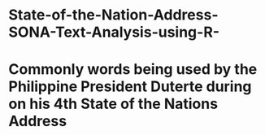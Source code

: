 # State-of-the-Nation-Address-SONA-Text-Analysis-using-R-
# Commonly words being used by the Philippine President Duterte during on his 4th State of the Nations Address
